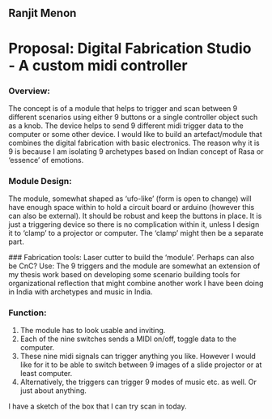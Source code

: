 ## Ranjit Menon
# Proposal: Digital Fabrication Studio -­ A custom midi controller

### Overview: 
The concept is of a module that helps to trigger and scan between 9 different
scenarios using either 9 buttons or a single controller object such as a knob. The device
helps to send 9 different midi trigger data to the computer or some other device. I would
like to build an artefact/module that combines the digital fabrication with basic electronics. The
reason why it is 9 is because I am isolating 9 archetypes based on Indian concept of Rasa or
‘essence’ of emotions.

### Module Design:
The module, somewhat shaped as ‘ufo-­like’ (form is open to change) will have enough space
within to hold a circuit board or arduino (however this can also be external). It should be robust
and keep the buttons in place. It is just a triggering device so there is no complication within it,
unless I design it to ‘clamp’ to a projector or computer. The ‘clamp’ might then be a separate
part.

### Fabrication tools: Laser cutter to build the ‘module’. Perhaps can also be CnC?
Use: The 9 triggers and the module are somewhat an extension of my thesis work based on
developing some scenario building tools for organizational reflection that might combine another
work I have been doing in India with archetypes and music in India.


### Function:
1. The module has to look usable and inviting.
2. Each of the nine switches sends a MIDI on/off, toggle data to the computer.
3. These nine midi signals can trigger anything you like. However I would like for
it to be able to switch between 9 images of a slide projector or at least computer.
4. Alternatively, the triggers can trigger 9 modes of music etc. as well. Or just
about anything.


I have a sketch of the box that I can try scan in today.